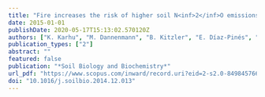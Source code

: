```yaml
---
title: "Fire increases the risk of higher soil N<inf>2</inf>O emissions from Mediterranean Macchia ecosystems"
date: 2015-01-01
publishDate: 2020-05-17T15:13:02.570120Z
authors: ["K. Karhu", "M. Dannenmann", "B. Kitzler", "E. Díaz-Pinés", "J. Tejedor", "D.A. Ramírez", "A. Parra", "V. Resco De Dios", "J.M. Moreno", "A. Rubio", "L. Guimaraes-Povoas", "S. Zechmeister-Boltenstern", "K. Butterbach-Bahl", "P. Ambus"]
publication_types: ["2"]
abstract: ""
featured: false
publication: "*Soil Biology and Biochemistry*"
url_pdf: "https://www.scopus.com/inward/record.uri?eid=2-s2.0-84984576642&doi=10.1016%2fj.soilbio.2014.12.013&partnerID=40&md5=14922a2671ff890c6ec0231818d13cda"
doi: "10.1016/j.soilbio.2014.12.013"
---
```


